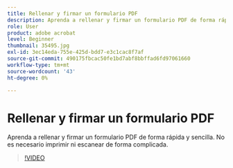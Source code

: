 ```yaml
---
title: Rellenar y firmar un formulario PDF
description: Aprenda a rellenar y firmar un formulario PDF de forma rápida y sencilla
role: User
product: adobe acrobat
level: Beginner
thumbnail: 35495.jpg
exl-id: 3ec14eda-755e-425d-bdd7-e3c1cac8f7af
source-git-commit: 490175fbcac50fe1bd7abf8bbffad6fd97061660
workflow-type: tm+mt
source-wordcount: '43'
ht-degree: 0%

---
```


# Rellenar y firmar un formulario PDF

Aprenda a rellenar y firmar un formulario PDF de forma rápida y sencilla. No es necesario imprimir ni escanear de forma complicada.

>[!VIDEO](https://video.tv.adobe.com/v/35495?hidetitle=true)
